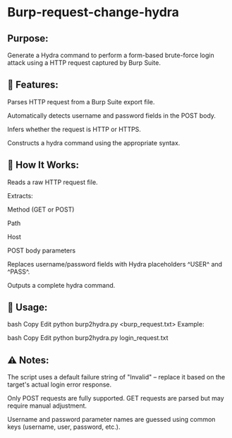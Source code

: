 # Burp-request-change-hydra

## Purpose:
Generate a Hydra command to perform a form-based brute-force login attack using a HTTP request captured by Burp Suite.

## 🔧 Features:
Parses HTTP request from a Burp Suite export file.

Automatically detects username and password fields in the POST body.

Infers whether the request is HTTP or HTTPS.

Constructs a hydra command using the appropriate syntax.

## 🧠 How It Works:
Reads a raw HTTP request file.

Extracts:

Method (GET or POST)

Path

Host

POST body parameters

Replaces username/password fields with Hydra placeholders ^USER^ and ^PASS^.

Outputs a complete hydra command.

## 📌 Usage:
bash
Copy
Edit
python burp2hydra.py <burp_request.txt>
Example:

bash
Copy
Edit
python burp2hydra.py login_request.txt

## ⚠️ Notes:
The script uses a default failure string of "Invalid" – replace it based on the target's actual login error response.

Only POST requests are fully supported. GET requests are parsed but may require manual adjustment.

Username and password parameter names are guessed using common keys (username, user, password, etc.).
